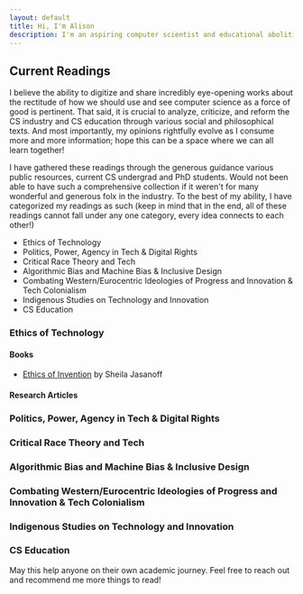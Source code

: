 ```yaml
---
layout: default
title: Hi, I'm Alison
description: I'm an aspiring computer scientist and educational abolitionist
---
```


## Current Readings

I believe the ability to digitize and share incredibly eye-opening works about the rectitude of how we should use and see computer science as a force of good is pertinent. That said, it is crucial to analyze, criticize, and reform the CS industry and CS education through various social and philosophical texts. And most importantly, my opinions rightfully evolve as I consume more and more information; hope this can be a space where we can all learn together!

I have gathered these readings through the generous guidance various public resources, current CS undergrad and PhD students. Would not been able to have such a comprehensive collection if it weren't for many wonderful and generous folx in the industry. To the best of my ability, I have categorized my readings as such (keep in mind that in the end, all of these readings cannot fall under any one category, every idea connects to each other!)

* Ethics of Technology
* Politics, Power, Agency in Tech & Digital Rights
* Critical Race Theory and Tech
* Algorithmic Bias and Machine Bias & Inclusive Design
* Combating Western/Eurocentric Ideologies of Progress and Innovation & Tech Colonialism
* Indigenous Studies on Technology and Innovation
* CS Education

### Ethics of Technology

#### Books
* [Ethics of Invention](https://www.hks.harvard.edu/publications/ethics-invention-technology-and-human-future) by Sheila Jasanoff


#### Research Articles





### Politics, Power, Agency in Tech & Digital Rights

### Critical Race Theory and Tech

### Algorithmic Bias and Machine Bias & Inclusive Design

### Combating Western/Eurocentric Ideologies of Progress and Innovation & Tech Colonialism

### Indigenous Studies on Technology and Innovation

### CS Education








May this help anyone on their own academic journey. Feel free to reach out and recommend me more things to read!
